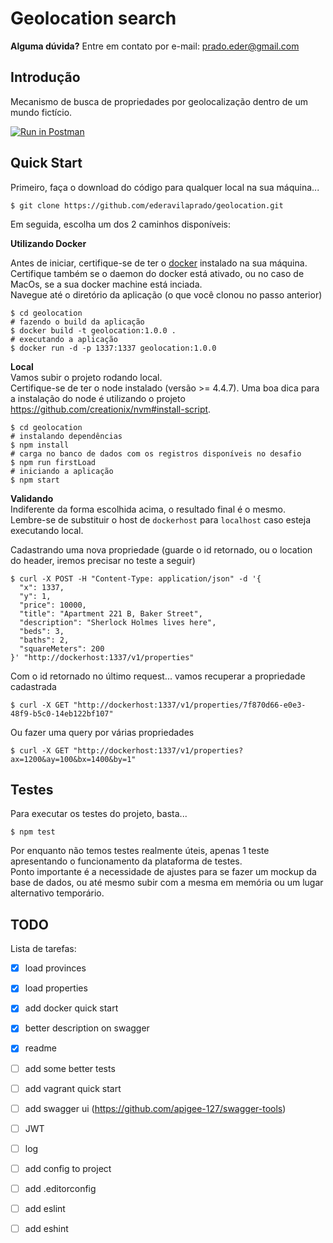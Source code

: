 # Geolocation search

**Alguma dúvida?** Entre em contato por e-mail: prado.eder@gmail.com

## Introdução

Mecanismo de busca de propriedades por geolocalização dentro de um mundo fictício.

[![Run in Postman](https://run.pstmn.io/button.svg)](https://app.getpostman.com/run-collection/dfe8166672746dd1bdc1)

## Quick Start

Primeiro, faça o download do código para qualquer local na sua máquina...
```
$ git clone https://github.com/ederavilaprado/geolocation.git
```

Em seguida, escolha um dos 2 caminhos disponíveis:

**Utilizando Docker**

Antes de iniciar, certifique-se de ter o [docker](https://www.docker.com/products/docker) instalado na sua máquina.  
Certifique também se o daemon do docker está ativado, ou no caso de MacOs, se a sua docker machine está inciada.  
Navegue até o diretório da aplicação (o que você clonou no passo anterior)
```
$ cd geolocation
# fazendo o build da aplicação
$ docker build -t geolocation:1.0.0 .
# executando a aplicação
$ docker run -d -p 1337:1337 geolocation:1.0.0
```

**Local**  
Vamos subir o projeto rodando local.  
Certifique-se de ter o node instalado (versão >= 4.4.7). Uma boa dica para a instalação do node é utilizando o projeto https://github.com/creationix/nvm#install-script.  
```
$ cd geolocation
# instalando dependências
$ npm install
# carga no banco de dados com os registros disponíveis no desafio
$ npm run firstLoad
# iniciando a aplicação
$ npm start
```

**Validando**  
Indiferente da forma escolhida acima, o resultado final é o mesmo.  
Lembre-se de substituir o host de `dockerhost` para `localhost` caso esteja executando local.  

Cadastrando uma nova propriedade (guarde o id retornado, ou o location do header, iremos precisar no teste a seguir)  
```
$ curl -X POST -H "Content-Type: application/json" -d '{
  "x": 1337,
  "y": 1,
  "price": 10000,
  "title": "Apartment 221 B, Baker Street",
  "description": "Sherlock Holmes lives here",
  "beds": 3,
  "baths": 2,
  "squareMeters": 200
}' "http://dockerhost:1337/v1/properties"
```

Com o id retornado no último request... vamos recuperar a propriedade cadastrada
```
$ curl -X GET "http://dockerhost:1337/v1/properties/7f870d66-e0e3-48f9-b5c0-14eb122bf107"
```

Ou fazer uma query por várias propriedades
```
$ curl -X GET "http://dockerhost:1337/v1/properties?ax=1200&ay=100&bx=1400&by=1"
```

## Testes
Para executar os testes do projeto, basta...

```
$ npm test
```
Por enquanto não temos testes realmente úteis, apenas 1 teste apresentando o funcionamento da plataforma de testes.  
Ponto importante é a necessidade de ajustes para se fazer um mockup da base de dados, ou até mesmo subir com a mesma em memória ou um lugar alternativo temporário.  

## TODO

Lista de tarefas:  

- [x] load provinces
- [x] load properties
- [x] add docker quick start
- [x] better description on swagger
- [x] readme
- [ ] add some better tests

- [ ] add vagrant quick start
- [ ] add swagger ui (https://github.com/apigee-127/swagger-tools)
- [ ] JWT
- [ ] log
- [ ] add config to project
- [ ] add .editorconfig
- [ ] add eslint
- [ ] add eshint
